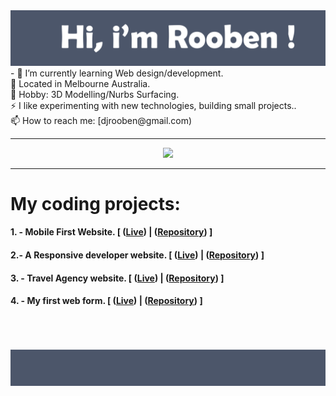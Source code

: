 <img src= "https://github.com/Rooben-s/Rooben-s/blob/main/hero.svg">
- 🌱 I’m currently learning Web design/development.
<br>
🔭 Located in Melbourne Australia.
<br>
💬 Hobby: 3D Modelling/Nurbs Surfacing.
<br>
⚡ I like experimenting with new technologies, building small projects..
<br>
📫 How to reach me: [djrooben@gmail.com)
<hr>

<p align="center">
<img src= "https://github-readme-stats.vercel.app/api?username=rooben-s&show_icons=true&theme=nord">
</p>
<hr>
                                                                      
<h1>My coding projects:</h>
    <h4>1. - Mobile First Website. [ (<a href="https://rooben-s.github.io/techdegree-project-2-mobile-first" target="_blank">Live</a>) | (<a href="https://github.com/Rooben-s/techdegree-project-2-mobile-first" target="_blank">Repository</a>) ]</h4>
    <h4>2.- A Responsive developer website. [ (<a href="https://rooben-s.github.io/dev-website/" target="_blank">Live</a>) | (<a href="https://github.com/Rooben-s/dev-website" target="_blank">Repository</a>) ]</h4> 
    <h4>3. - Travel Agency website. [ (<a href="https://rooben-s.github.io/Travel-website/" target="_blank">Live</a>) | (<a href="https://github.com/Rooben-s/Travel-website" target="_blank">Repository</a>) ]</h4> 
    <h4>4. - My first web form. [ (<a href="https://rooben-s.github.io/online-form/" target="_blank">Live</a>) | (<a href="https://github.com/Rooben-s/online-form" target="_blank">Repository</a>) ]</h4> 

<br>
<br>
<br>

<img src= "https://github.com/Rooben-s/Rooben-s/blob/main/bottom.svg">
